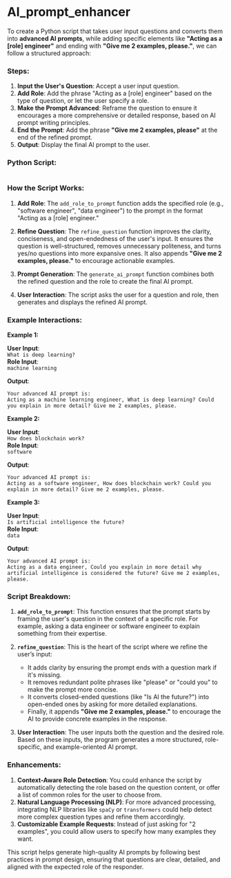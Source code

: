 # AI_prompt_enhancer

To create a Python script that takes user input questions and converts them into **advanced AI prompts**, while adding specific elements like **"Acting as a [role] engineer"** and ending with **"Give me 2 examples, please."**, we can follow a structured approach:

### Steps:
1. **Input the User's Question**: Accept a user input question.
2. **Add Role**: Add the phrase "Acting as a [role] engineer" based on the type of question, or let the user specify a role.
3. **Make the Prompt Advanced**: Reframe the question to ensure it encourages a more comprehensive or detailed response, based on AI prompt writing principles.
4. **End the Prompt**: Add the phrase **"Give me 2 examples, please"** at the end of the refined prompt.
5. **Output**: Display the final AI prompt to the user.

### Python Script:

```python

```

### How the Script Works:

1. **Add Role**: The `add_role_to_prompt` function adds the specified role (e.g., "software engineer", "data engineer") to the prompt in the format "Acting as a [role] engineer."
   
2. **Refine Question**: The `refine_question` function improves the clarity, conciseness, and open-endedness of the user's input. It ensures the question is well-structured, removes unnecessary politeness, and turns yes/no questions into more expansive ones. It also appends **"Give me 2 examples, please."** to encourage actionable examples.

3. **Prompt Generation**: The `generate_ai_prompt` function combines both the refined question and the role to create the final AI prompt.

4. **User Interaction**: The script asks the user for a question and role, then generates and displays the refined AI prompt.

### Example Interactions:

**Example 1:**

**User Input**:  
`What is deep learning?`  
**Role Input**:  
`machine learning`

**Output**:
```
Your advanced AI prompt is:
Acting as a machine learning engineer, What is deep learning? Could you explain in more detail? Give me 2 examples, please.
```

**Example 2:**

**User Input**:  
`How does blockchain work?`  
**Role Input**:  
`software`

**Output**:
```
Your advanced AI prompt is:
Acting as a software engineer, How does blockchain work? Could you explain in more detail? Give me 2 examples, please.
```

**Example 3:**

**User Input**:  
`Is artificial intelligence the future?`  
**Role Input**:  
`data`

**Output**:
```
Your advanced AI prompt is:
Acting as a data engineer, Could you explain in more detail why artificial intelligence is considered the future? Give me 2 examples, please.
```

### Script Breakdown:

1. **`add_role_to_prompt`**: This function ensures that the prompt starts by framing the user's question in the context of a specific role. For example, asking a data engineer or software engineer to explain something from their expertise.

2. **`refine_question`**: This is the heart of the script where we refine the user’s input:
   - It adds clarity by ensuring the prompt ends with a question mark if it's missing.
   - It removes redundant polite phrases like "please" or "could you" to make the prompt more concise.
   - It converts closed-ended questions (like "Is AI the future?") into open-ended ones by asking for more detailed explanations.
   - Finally, it appends **"Give me 2 examples, please."** to encourage the AI to provide concrete examples in the response.

3. **User Interaction**: The user inputs both the question and the desired role. Based on these inputs, the program generates a more structured, role-specific, and example-oriented AI prompt.

### Enhancements:

1. **Context-Aware Role Detection**: You could enhance the script by automatically detecting the role based on the question content, or offer a list of common roles for the user to choose from.
2. **Natural Language Processing (NLP)**: For more advanced processing, integrating NLP libraries like `spaCy` or `transformers` could help detect more complex question types and refine them accordingly.
3. **Customizable Example Requests**: Instead of just asking for "2 examples", you could allow users to specify how many examples they want.

This script helps generate high-quality AI prompts by following best practices in prompt design, ensuring that questions are clear, detailed, and aligned with the expected role of the responder.
